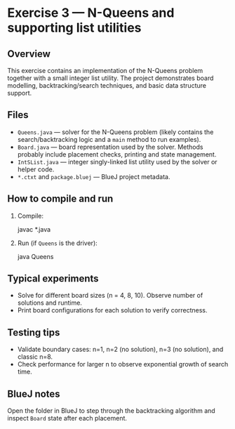 # Exercise 3 — N-Queens and supporting list utilities

Overview
--------
This exercise contains an implementation of the N-Queens problem together with a small integer list utility. The project demonstrates board modelling, backtracking/search techniques, and basic data structure support.

Files
-----
- `Queens.java` — solver for the N-Queens problem (likely contains the search/backtracking logic and a `main` method to run examples).
- `Board.java` — board representation used by the solver. Methods probably include placement checks, printing and state management.
- `IntSList.java` — integer singly-linked list utility used by the solver or helper code.
- `*.ctxt` and `package.bluej` — BlueJ project metadata.

How to compile and run
----------------------
1. Compile:

   javac *.java

2. Run (if `Queens` is the driver):

   java Queens

Typical experiments
-------------------
- Solve for different board sizes (n = 4, 8, 10). Observe number of solutions and runtime.
- Print board configurations for each solution to verify correctness.

Testing tips
------------
- Validate boundary cases: n=1, n=2 (no solution), n=3 (no solution), and classic n=8.
- Check performance for larger n to observe exponential growth of search time.

BlueJ notes
-----------
Open the folder in BlueJ to step through the backtracking algorithm and inspect `Board` state after each placement.
